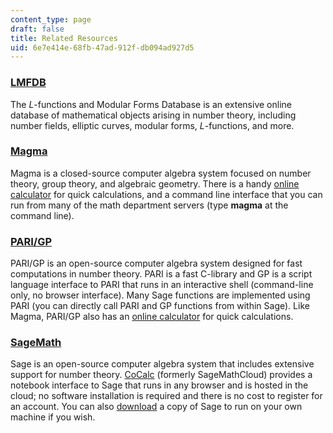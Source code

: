 ```yaml
---
content_type: page
draft: false
title: Related Resources
uid: 6e7e414e-68fb-47ad-912f-db094ad927d5
---
```

### [LMFDB](https://www.lmfdb.org/)

The *L*\-functions and Modular Forms Database is an extensive online database of mathematical objects arising in number theory, including number fields, elliptic curves, modular forms, *L*\-functions, and more.

### [Magma](http://magma.maths.usyd.edu.au/magma/handbook/)

Magma is a closed-source computer algebra system focused on number theory, group theory, and algebraic geometry. There is a handy [online calculator](http://magma.maths.usyd.edu.au/calc/) for quick calculations, and a command line interface that you can run from many of the math department servers (type **magma** at the command line).

### [PARI/GP](http://pari.math.u-bordeaux.fr/)

PARI/GP is an open-source computer algebra system designed for fast computations in number theory. PARI is a fast C-library and GP is a script language interface to PARI that runs in an interactive shell (command-line only, no browser interface). Many Sage functions are implemented using PARI (you can directly call PARI and GP functions from within Sage). Like Magma, PARI/GP also has an [online calculator](http://pari.math.u-bordeaux.fr/gp.html) for quick calculations.

### [SageMath](http://www.sagemath.org/)

Sage is an open-source computer algebra system that includes extensive support for number theory. [CoCalc](https://cocalc.com/) (formerly SageMathCloud) provides a notebook interface to Sage that runs in any browser and is hosted in the cloud; no software installation is required and there is no cost to register for an account. You can also [download](http://www.sagemath.org/download.html) a copy of Sage to run on your own machine if you wish.